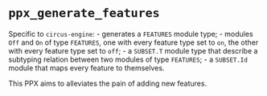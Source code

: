 # `ppx_generate_features`

Specific to `circus-engine`: 
    - generates a `FEATURES` module type;
    - modules `Off` and `On` of type `FEATURES`, one with every feature type set to `on`, the other with every feature type set to `off`;
    - a `SUBSET.T` module type that describe a subtyping relation between two modules of type `FEATURES`;
    - a `SUBSET.Id` module that maps every feature to themselves.
    
This PPX aims to alleviates the pain of adding new features.


